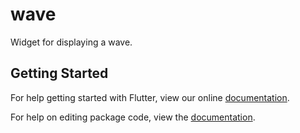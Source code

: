 # wave

Widget for displaying a wave.

## Getting Started

For help getting started with Flutter, view our online [documentation](https://flutter.io/).

For help on editing package code, view the [documentation](https://flutter.io/developing-packages/).
